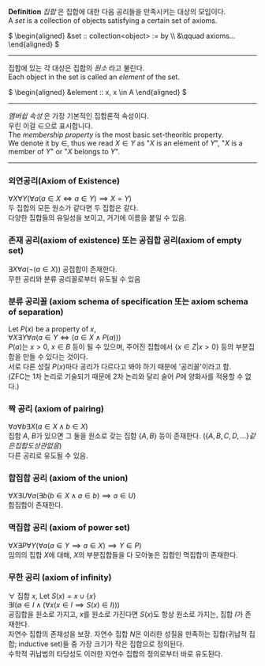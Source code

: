 **Definition** _집합_ 은 집합에 대한 다음 공리들을 만족시키는 대상의 모임이다.  
A _set_ is a collection of objects satisfying a certain set of axioms.  

$`
\begin{aligned}
&set :: collection<object> := by \\
&\qquad axioms...
\end{aligned}
`$

---

집합에 있는 각 대상은 집합의 _원소_ 라고 불린다.  
Each object in the set is called an _element_ of the set.  

$`
\begin{aligned}
&element :: x, x \in A
\end{aligned}
`$

---

_멤버쉽 속성_ 은 가장 기본적인 집합론적 속성이다.  
우린 이걸 $`\in`$으로 표시합니다.  
The _membership property_ is the most basic set-theoritic property.  
We denote it by $`\in`$, thus we read $`X \in Y`$ as "$`X`$ is an element of $`Y`$", "$`X`$ is a member of $`Y`$" or "$`X`$ belongs to $`Y`$".  

---

### 외연공리(Axiom of Existence)
$`\forall X \forall Y (\forall a (a \in X \iff a \in Y) \implies X = Y)`$  
두 집합의 모든 원소가 같다면 두 집합은 같다.  
다양한 집합들의 유일성을 보이고, 거기에 이름을 붙일 수 있음.  

### 존재 공리(axiom of existence) 또는 공집합 공리(axiom of empty set)
$`\exists X \forall a (\neg (a \in X))`$
공집합이 존재한다.  
무한 공리와 분류 공리꼴로부터 유도될 수 있음  

### 분류 공리꼴 (axiom schema of specification 또는 axiom schema of separation)
Let $`P(x)`$ be a property of $`x`$,  
$`\forall X \exists Y \forall a (a \in Y \iff (a \in X \land P(a)))`$  
$`P(a)`$는 $`x > 0`$, $`x \in B`$ 등이 될 수 있으며, 주어진 집합에서 $`\{x \in Z | x > 0\}`$ 등의 부분집합을 만들 수 있다는 것이다.  
서로 다른 성질 $`P(x)`$마다 공리가 다르다고 봐야 하기 때문에 '공리꼴'이라고 함.  
(ZFC는 1차 논리로 기술되기 때문에 2차 논리와 달리 술어 $`P`$에 양화사를 적용할 수 없다.)  

### 짝 공리 (axiom of pairing)
$`\forall a \forall b \exists X (a \in X \land b \in X)`$  
집합 $`A`$, $`B`$가 있으면 그 둘을 원소로 갖는 집합 $`\{A, B\}`$ 등이 존재한다. ($`\{A, B, C, D, ...\} 같은 집합도 상관 없음`$)  
다른 공리로 유도될 수 있음.  

### 합집합 공리 (axiom of the union)
$`\forall X \exists U \forall a (\exists b (b \in X \land a \in b) \implies a \in U)`$  
합집합이 존재한다.  

### 멱집합 공리 (axiom of power set)
$`\forall X \exists P \forall Y (\forall a (a \in Y \implies a \in X) \implies Y \in P)`$  
임의의 집합 $`X`$에 대해, $`X`$의 부분집합들을 다 모아놓은 집합인 멱집합이 존재한다.  

### 무한 공리 (axiom of infinity)
$`\forall`$ 집합 $`x`$, Let $`S(x) = x \cup \{x\}`$  
$`\exists I (\emptyset \in I \land (\forall x (x \in I \implies S(x) \in I)))`$  
공집합을 원소로 가지고, $`x`$를 원소로 가진다면 $`S(x)`$도 항상 원소로 가지는, 집합 $`I`$가 존재한다.  
자연수 집합의 존재성을 보장. 자연수 집합 $`N`$은 이러한 성질을 만족하는 집합(귀납적 집합; inductive set)들 중 가장 크기가 작은 집합으로 정의된다.  
수학적 귀납법의 타당성도 이러한 자연수 집합의 정의로부터 바로 유도된다.  
